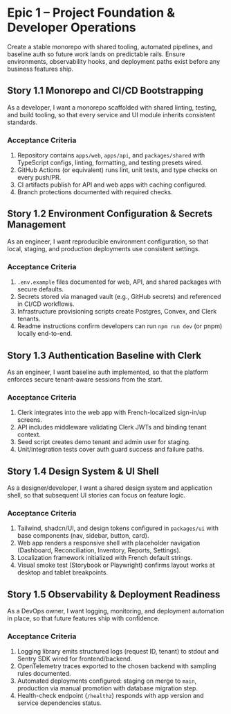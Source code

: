 # Epic 1 – Project Foundation & Developer Operations
Create a stable monorepo with shared tooling, automated pipelines, and baseline auth so future work lands on predictable rails. Ensure environments, observability hooks, and deployment paths exist before any business features ship.

## Story 1.1 Monorepo and CI/CD Bootstrapping
As a developer, I want a monorepo scaffolded with shared linting, testing, and build tooling, so that every service and UI module inherits consistent standards.

### Acceptance Criteria
1. Repository contains `apps/web`, `apps/api`, and `packages/shared` with TypeScript configs, linting, formatting, and testing presets wired.
2. GitHub Actions (or equivalent) runs lint, unit tests, and type checks on every push/PR.
3. CI artifacts publish for API and web apps with caching configured.
4. Branch protections documented with required checks.

## Story 1.2 Environment Configuration & Secrets Management
As an engineer, I want reproducible environment configuration, so that local, staging, and production deployments use consistent settings.

### Acceptance Criteria
1. `.env.example` files documented for web, API, and shared packages with secure defaults.
2. Secrets stored via managed vault (e.g., GitHub secrets) and referenced in CI/CD workflows.
3. Infrastructure provisioning scripts create Postgres, Convex, and Clerk tenants.
4. Readme instructions confirm developers can run `npm run dev` (or pnpm) locally end-to-end.

## Story 1.3 Authentication Baseline with Clerk
As an engineer, I want baseline auth implemented, so that the platform enforces secure tenant-aware sessions from the start.

### Acceptance Criteria
1. Clerk integrates into the web app with French-localized sign-in/up screens.
2. API includes middleware validating Clerk JWTs and binding tenant context.
3. Seed script creates demo tenant and admin user for staging.
4. Unit/integration tests cover auth guard success and failure paths.

## Story 1.4 Design System & UI Shell
As a designer/developer, I want a shared design system and application shell, so that subsequent UI stories can focus on feature logic.

### Acceptance Criteria
1. Tailwind, shadcn/UI, and design tokens configured in `packages/ui` with base components (nav, sidebar, button, card).
2. Web app renders a responsive shell with placeholder navigation (Dashboard, Reconciliation, Inventory, Reports, Settings).
3. Localization framework initialized with French default strings.
4. Visual smoke test (Storybook or Playwright) confirms layout works at desktop and tablet breakpoints.

## Story 1.5 Observability & Deployment Readiness
As a DevOps owner, I want logging, monitoring, and deployment automation in place, so that future features ship with confidence.

### Acceptance Criteria
1. Logging library emits structured logs (request ID, tenant) to stdout and Sentry SDK wired for frontend/backend.
2. OpenTelemetry traces exported to the chosen backend with sampling rules documented.
3. Automated deployments configured: staging on merge to `main`, production via manual promotion with database migration step.
4. Health-check endpoint (`/healthz`) responds with app version and service dependencies status.

